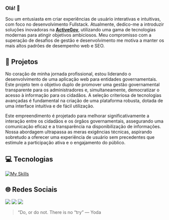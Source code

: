 ### Olá! 👋

Sou um entusiasta em criar experiências de usuário interativas e intuitivas, com foco no desenvolvimento Fullstack. Atualmente, dedico-me a introduzir soluções inovadoras na [**ActiveGov**](https://www.activegov.com.br), utilizando uma gama de tecnologias modernas para atingir objetivos ambiciosos. Meu compromisso com a superação de desafios de gestão e desenvolvimento me motiva a manter os mais altos padrões de desempenho web e SEO.

## 🚀 Projetos

No coração de minha jornada profissional, estou liderando o desenvolvimento de uma aplicação web para entidades governamentais. Este projeto tem o objetivo duplo de promover uma gestão governamental transparente para os administradores e, simultaneamente, democratizar o acesso à informação para os cidadãos. A seleção criteriosa de tecnologias avançadas é fundamental na criação de uma plataforma robusta, dotada de uma interface intuitiva e de fácil utilização.

Este empreendimento é projetado para melhorar significativamente a interação entre os cidadãos e os órgãos governamentais, assegurando uma comunicação eficaz e a transparência na disponibilização de informações. Nossa abordagem ultrapassa as meras exigências técnicas, aspirando sobretudo a oferecer uma experiência de usuário sem precedentes que estimule a participação ativa e o engajamento do público.


## 💻 Tecnologias
[![My Skills](https://skillicons.dev/icons?i=py,django,react,js,wordpress,postgres,mysql,git,postman&theme=dark)](https://skillicons.dev)

## 🌐 Redes Sociais
[![](https://img.shields.io/badge/Instagram-%23E4405F.svg?style=for-the-badge&logo=Instagram&logoColor=white)](https://instagram.com/samuelnunex)
[![](https://img.shields.io/badge/linkedin-%230077B5.svg?style=for-the-badge&logo=linkedin&logoColor=white)](https://linkedin.com/user/samuelnunex)
[![](https://img.shields.io/badge/Twitter-%231DA1F2.svg?style=for-the-badge&logo=twitter&logoColor=white)](https://twitter.com/samuelnunes)



> “Do, or do not. There is no “try” — Yoda
